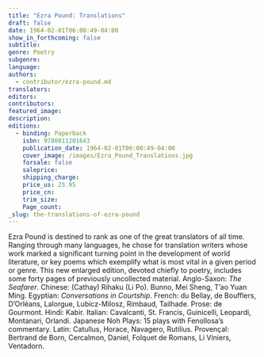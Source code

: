 ```yaml
---
title: "Ezra Pound: Translations"
draft: false
date: 1964-02-01T06:00:49-04:00
show_in_forthcoming: false
subtitle:
genre: Poetry
subgenre:
language:
authors:
  - contributor/ezra-pound.md
translators:
editors:
contributors:
featured_image:
description:
editions:
  - binding: Paperback
    isbn: 9780811201643
    publication_date: 1964-02-01T06:00:49-04:00
    cover_image: /images/Ezra_Pound_Translations.jpg
    forsale: false
    saleprice:
    shipping_charge:
    price_us: 25.95
    price_cn:
    trim_size:
    Page_count:
_slug: the-translations-of-ezra-pound
---
```


Ezra Pound is destined to rank as one of the great translators of all time. Ranging through many languages, he chose for translation writers whose work marked a significant turning point in the development of world literature, or key poems which exemplify what is most vital in a given period or genre. This new enlarged edition, devoted chiefly to poetry, includes some forty pages of previously uncollected material. Anglo-Saxon: _The Seafarer_. Chinese: (Cathay) Rihaku (Li Po). Bunno, Mei Sheng, T’ao Yuan Ming. Egyptian: _Conversations in Courtship_. French: du Bellay, de Boufflers, D’Orléans, Lalorgue, Lubicz-Milosz, Rimbaud, Tailhade. Prose: de Gourmont. Hindi: Kabir. Italian: Cavalcanti, St. Francis, Guinicelli, Leopardi, Montanari, Orlandi. Japanese Noh Plays: 15 plays with Fenollosa’s commentary. Latin: Catullus, Horace, Navagero, Rutilius. Provençal: Bertrand de Born, Cercalmon, Daniel, Folquet de Romans, Li Viniers, Ventadorn.

